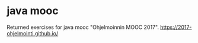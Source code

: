 # java mooc
Returned exercises for java mooc "Ohjelmoinnin MOOC 2017".
https://2017-ohjelmointi.github.io/